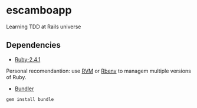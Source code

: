 # escamboapp
Learning TDD at Rails universe

## Dependencies

* [Ruby-2.4.1](https://www.ruby-lang.org/pt/documentation/installation/)

Personal recomendantion: use [RVM](https://rvm.io/rvm/install) or [Rbenv](https://www.digitalocean.com/community/tutorials/how-to-install-ruby-on-rails-with-rbenv-on-ubuntu-16-04) to managem multiple versions of Ruby.

* [Bundler](http://bundler.io/)
```
gem install bundle
```
